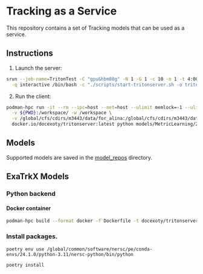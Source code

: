 # Tracking as a Service

This repository contains a set of Tracking models that can be used as a service.

## Instructions
1. Launch the server:
```bash
srun --job-name=TritonTest -C "gpu&hbm80g" -N 1 -G 1 -c 10 -n 1 -t 4:00:00 -A m3443 \
  -q interactive /bin/bash -c "./scripts/start-tritonserver.sh -o triton_ready.txt"
```

2. Run the client:
```bash
podman-hpc run -it --rm --ipc=host --net=host --ulimit memlock=-1 --ulimit stack=67108864 \
  -v ${PWD}:/workspace/ -w /workspace \
  -v /global/cfs/cdirs/m3443/data/for_alina:/global/cfs/cdirs/m3443/data/for_alina \
  docker.io/docexoty/tritonserver:latest python models/MetricLearning/2/client.py -i /global/cfs/cdirs/m3443/data/for_alina/all_input_node_features.pt
```

## Models

Supported models are saved in the [model_repos](model_repos) directory.

## ExaTrkX Models

### Python backend


#### Docker container

```bash
podman-hpc build --format docker -f Dockerfile -t docexoty/tritonserver
```


### Install packages.
```
poetry env use /global/common/software/nersc/pe/conda-envs/24.1.0/python-3.11/nersc-python/bin/python

poetry install

```
